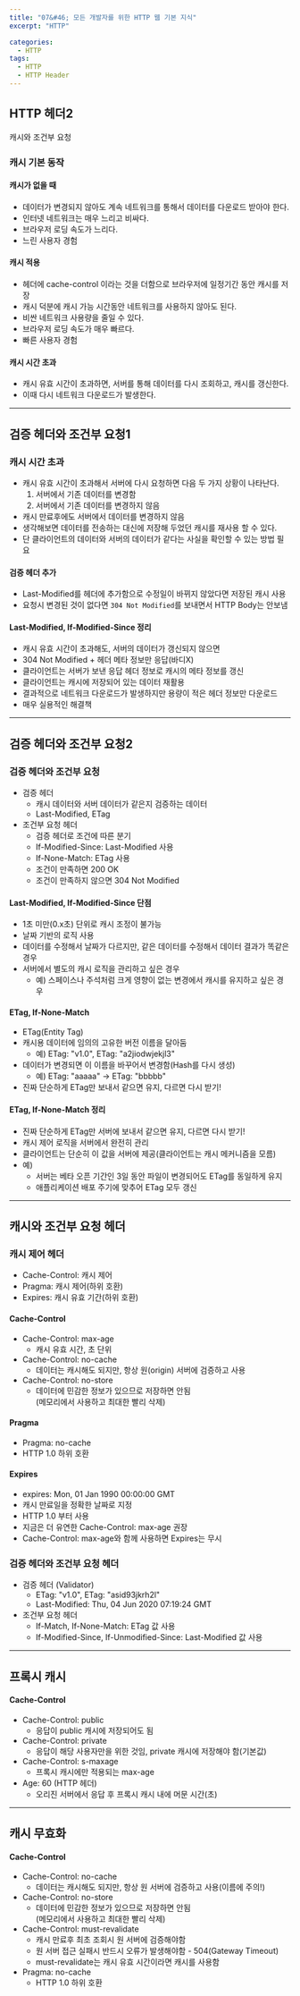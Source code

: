 ```yaml
---
title: "07&#46; 모든 개발자를 위한 HTTP 웹 기본 지식"
excerpt: "HTTP"

categories:
  - HTTP
tags:
  - HTTP
  - HTTP Header
---
```


## HTTP 헤더2
캐시와 조건부 요청

### 캐시 기본 동작

#### 캐시가 없을 때
- 데이터가 변경되지 않아도 계속 네트워크를 통해서 데이터를 다운로드 받아야 한다.
- 인터넷 네트워크는 매우 느리고 비싸다.
- 브라우저 로딩 속도가 느리다.
- 느린 사용자 경험

#### 캐시 적용
- 헤더에 cache-control 이라는 것을 더함으로 브라우저에 일정기간 동안 캐시를 저장
- 캐시 덕분에 캐시 가능 시간동안 네트워크를 사용하지 않아도 된다.
- 비싼 네트워크 사용량을 줄일 수 있다.
- 브라우저 로딩 속도가 매우 빠르다.
- 빠른 사용자 경험

#### 캐시 시간 초과
- 캐시 유효 시간이 초과하면, 서버를 통해 데이터를 다시 조회하고, 캐시를 갱신한다.
- 이때 다시 네트워크 다운로드가 발생한다.

---

## 검증 헤더와 조건부 요청1

### 캐시 시간 초과
- 캐시 유효 시간이 초과해서 서버에 다시 요청하면 다음 두 가지 상황이 나타난다.
  1. 서버에서 기존 데이터를 변경함
  2. 서버에서 기존 데이터를 변경하지 않음
- 캐시 만료후에도 서버에서 데이터를 변경하지 않음
- 생각해보면 데이터를 전송하는 대신에 저장해 두었던 캐시를 재사용 할 수 있다.
- 단 클라이언트의 데이터와 서버의 데이터가 같다는 사실을 확인할 수 있는 방법 필요

#### 검증 헤더 추가
- Last-Modified를 헤더에 추가함으로 수정일이 바뀌지 않았다면 저장된 캐시 사용
- 요청시 변경된 것이 없다면 `304 Not Modified`를 보내면서 HTTP Body는 안보냄

#### Last-Modified, If-Modified-Since 정리
- 캐시 유효 시간이 초과해도, 서버의 데이터가 갱신되지 않으면
- 304 Not Modified + 헤더 메타 정보만 응답(바디X)
- 클라이언트는 서버가 보낸 응답 헤더 정보로 캐시의 메타 정보를 갱신
- 클라이언트는 캐시에 저장되어 있는 데이터 재활용
- 결과적으로 네트워크 다운로드가 발생하지만 용량이 적은 헤더 정보만 다운로드
- 매우 실용적인 해결책

---

## 검증 헤더와 조건부 요청2

### 검증 헤더와 조건부 요청
- 검증 헤더
  - 캐시 데이터와 서버 데이터가 같은지 검증하는 데이터
  - Last-Modified, ETag
- 조건부 요청 헤더
  - 검증 헤더로 조건에 따른 분기
  - If-Modified-Since: Last-Modified 사용
  - If-None-Match: ETag 사용
  - 조건이 만족하면 200 OK
  - 조건이 만족하지 않으면 304 Not Modified

#### Last-Modified, If-Modified-Since 단점
- 1초 미만(0.x초) 단위로 캐시 조정이 불가능
- 날짜 기반의 로직 사용
- 데이터를 수정해서 날짜가 다르지만, 같은 데이터를 수정해서 데이터 결과가 똑같은 경우
- 서버에서 별도의 캐시 로직을 관리하고 싶은 경우
  - 예) 스페이스나 주석처럼 크게 영향이 없는 변경에서 캐시를 유지하고 싶은 경우

#### ETag, If-None-Match
- ETag(Entity Tag)
- 캐시용 데이터에 임의의 고유한 버전 이름을 달아둠
  - 예) ETag: "v1.0", ETag: "a2jiodwjekjl3"
- 데이터가 변경되면 이 이름을 바꾸어서 변경함(Hash를 다시 생성)
  - 예) ETag: "aaaaa" -> ETag: "bbbbb"
- 진짜 단순하게 ETag만 보내서 같으면 유지, 다르면 다시 받기!

#### ETag, If-None-Match 정리
- 진짜 단순하게 ETag만 서버에 보내서 같으면 유지, 다르면 다시 받기!
- 캐시 제어 로직을 서버에서 완전히 관리
- 클라이언트는 단순히 이 값을 서버에 제공(클라이언트는 캐시 메커니즘을 모름)
- 예)
  - 서버는 베타 오픈 기간인 3일 동안 파일이 변경되어도 ETag를 동일하게 유지
  - 애플리케이션 배포 주기에 맞추어 ETag 모두 갱신

---

## 캐시와 조건부 요청 헤더

### 캐시 제어 헤더
- Cache-Control: 캐시 제어
- Pragma: 캐시 제어(하위 호환)
- Expires: 캐시 유효 기간(하위 호환)

#### Cache-Control
- Cache-Control: max-age
  - 캐시 유효 시간, 초 단위
- Cache-Control: no-cache
  - 데이터는 캐시해도 되지만, 항상 원(origin) 서버에 검증하고 사용
- Cache-Control: no-store
  - 데이터에 민감한 정보가 있으므로 저장하면 안됨  
    (메모리에서 사용하고 최대한 빨리 삭제)

#### Pragma
- Pragma: no-cache
- HTTP 1.0 하위 호환

#### Expires
- expires: Mon, 01 Jan 1990 00:00:00 GMT
- 캐시 만료일을 정확한 날짜로 지정
- HTTP 1.0 부터 사용
- 지금은 더 유연한 Cache-Control: max-age 권장
- Cache-Control: max-age와 함께 사용하면 Expires는 무시

### 검증 헤더와 조건부 요청 헤더
- 검증 헤더 (Validator)
  - ETag: "v1.0", ETag: "asid93jkrh2l"
  - Last-Modified: Thu, 04 Jun 2020 07:19:24 GMT
- 조건부 요청 헤더
  - If-Match, If-None-Match: ETag 값 사용
  - If-Modified-Since, If-Unmodified-Since: Last-Modified 값 사용

---

## 프록시 캐시

#### Cache-Control
- Cache-Control: public
  - 응답이 public 캐시에 저장되어도 됨
- Cache-Control: private
  - 응답이 해당 사용자만을 위한 것임, private 캐시에 저장해야 함(기본값)
- Cache-Control: s-maxage
  - 프록시 캐시에만 적용되는 max-age
- Age: 60 (HTTP 헤더)
  - 오리진 서버에서 응답 후 프록시 캐시 내에 머문 시간(초)

---

## 캐시 무효화

#### Cache-Control
- Cache-Control: no-cache
  - 데이터는 캐시해도 되지만, 항상 원 서버에 검증하고 사용(이름에 주의!)
- Cache-Control: no-store
  - 데이터에 민감한 정보가 있으므로 저장하면 안됨  
    (메모리에서 사용하고 최대한 빨리 삭제)
- Cache-Control: must-revalidate
  - 캐시 만료후 최초 조회시 원 서버에 검증해야함
  - 원 서버 접근 실패시 반드시 오류가 발생해야함 - 504(Gateway Timeout)
  - must-revalidate는 캐시 유효 시간이라면 캐시를 사용함
- Pragma: no-cache
  - HTTP 1.0 하위 호환